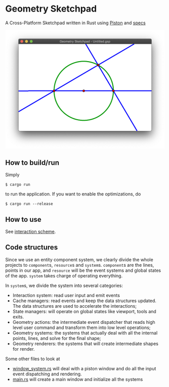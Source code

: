 # Geometry Sketchpad

A Cross-Platform Sketchpad written in Rust using [Piston](https://www.piston.rs) and [specs](https://slide-rs.github.io/specs/)

![screenshot.png](doc/images/screenshot_2.png)

## How to build/run

Simply

```
$ cargo run
```

to run the application. If you want to enable the optimizations, do

```
$ cargo run --release
```

## How to use

See [interaction scheme](doc/interaction_scheme.md).

## Code structures

Since we use an entity component system, we clearly divide the whole projects to `component`s, `resource`s and `system`s.
`component`s are the lines, points in our app, and `resource` will be the event systems and global states of the app.
`system` takes charge of operating everything.

In `system`s, we divide the system into several categories:

- Interaction system: read user input and emit events
- Cache managers: read events and keep the data structures updated. The data structures are used to accelerate the interactions;
- State managers: will operate on global states like viewport, tools and exits.
- Geometry actions: the intermediate event dispatcher that reads high level user command and transform them into low level operations;
- Geometry systems: the systems that actually deal with all the internal points, lines, and solve for the final shape;
- Geometry renderers: the systems that will create intermediate shapes for render.

Some other files to look at

- [window_system.rs](src/systems/window_system.rs) will deal with a piston window and do all the input event dispatching and rendering.
- [main.rs](src/main.rs) will create a main window and initialize all the systems